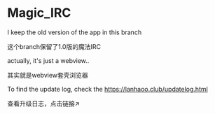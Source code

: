 # Magic_IRC
I keep the old version of the app in this branch

这个branch保留了1.0版的魔法IRC

actually, it's just a webview..

其实就是webview套壳浏览器

To find the update log, check the https://lanhaoo.club/updatelog.html

查看升级日志，点击链接↗
